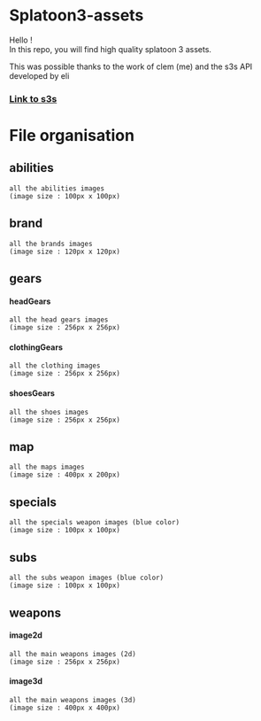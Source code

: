 # Splatoon3-assets
Hello !  
In this repo, you will find high quality splatoon 3 assets.  

This was possible thanks to the work of clem (me) and the s3s API developed by eli
### [Link to s3s](https://github.com/frozenpandaman/s3s)

# File organisation

## abilities
    all the abilities images
    (image size : 100px x 100px)

## brand
    all the brands images
    (image size : 120px x 120px)

## gears
#### headGears
    all the head gears images
    (image size : 256px x 256px)

#### clothingGears
    all the clothing images
    (image size : 256px x 256px)

#### shoesGears
    all the shoes images
    (image size : 256px x 256px)

## map
    all the maps images
    (image size : 400px x 200px)

## specials
    all the specials weapon images (blue color)
    (image size : 100px x 100px)

## subs
    all the subs weapon images (blue color)
    (image size : 100px x 100px)


## weapons
#### image2d
    all the main weapons images (2d)
    (image size : 256px x 256px)

#### image3d
    all the main weapons images (3d)
    (image size : 400px x 400px)
    
